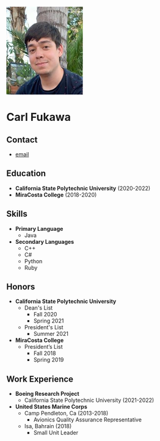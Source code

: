 ![profile image](profilepic.jpg)

# Carl Fukawa

## Contact
- [email](mailto:cfukawa@gmail.com)

## Education
- **California State Polytechnic University** (2020-2022)
- **MiraCosta College** (2018-2020)

## Skills
- **Primary Language**
  - Java
- **Secondary Languages**
  - C++
  - C#
  - Python
  - Ruby
  
## Honors
- **California State Polytechnic University**
  - Dean's List
    - Fall 2020
    - Spring 2021
  - President's List
    - Summer 2021 
- **MiraCosta College**
  - President’s List
    - Fall 2018
    - Spring 2019

## Work Experience
- **Boeing Research Project**
  - California State Polytechnic University (2021-2022)
- **United States Marine Corps**
  - Camp Pendleton, Ca (2013-2018)
    - Avionics Quality Assurance Representative
  - Isa, Bahrain (2018)
    - Small Unit Leader
